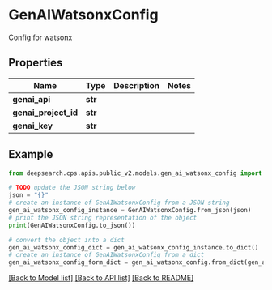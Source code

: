 # GenAIWatsonxConfig

Config for watsonx

## Properties

Name | Type | Description | Notes
------------ | ------------- | ------------- | -------------
**genai_api** | **str** |  | 
**genai_project_id** | **str** |  | 
**genai_key** | **str** |  | 

## Example

```python
from deepsearch.cps.apis.public_v2.models.gen_ai_watsonx_config import GenAIWatsonxConfig

# TODO update the JSON string below
json = "{}"
# create an instance of GenAIWatsonxConfig from a JSON string
gen_ai_watsonx_config_instance = GenAIWatsonxConfig.from_json(json)
# print the JSON string representation of the object
print(GenAIWatsonxConfig.to_json())

# convert the object into a dict
gen_ai_watsonx_config_dict = gen_ai_watsonx_config_instance.to_dict()
# create an instance of GenAIWatsonxConfig from a dict
gen_ai_watsonx_config_form_dict = gen_ai_watsonx_config.from_dict(gen_ai_watsonx_config_dict)
```
[[Back to Model list]](../README.md#documentation-for-models) [[Back to API list]](../README.md#documentation-for-api-endpoints) [[Back to README]](../README.md)



